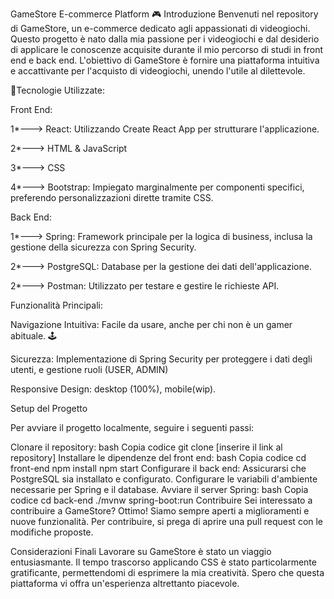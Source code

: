 GameStore E-commerce Platform 🎮
Introduzione
Benvenuti nel repository di GameStore, un e-commerce dedicato agli appassionati di videogiochi. Questo progetto è nato dalla mia passione per i videogiochi e dal desiderio di applicare le conoscenze acquisite durante il mio percorso di studi in front end e back end. L'obiettivo di GameStore è fornire una piattaforma intuitiva e accattivante per l'acquisto di videogiochi, unendo l'utile al dilettevole.

🌟Tecnologie Utilizzate:

Front End:

1\*---> React: Utilizzando Create React App per strutturare l'applicazione.

2\*---> HTML & JavaScript

3\*---> CSS

4\*---> Bootstrap: Impiegato marginalmente per componenti specifici, preferendo personalizzazioni dirette tramite CSS.

Back End:

1\*---> Spring: Framework principale per la logica di business, inclusa la gestione della sicurezza con Spring Security.

2\*---> PostgreSQL: Database per la gestione dei dati dell'applicazione.

2\*---> Postman: Utilizzato per testare e gestire le richieste API.

Funzionalità Principali:

Navigazione Intuitiva: Facile da usare, anche per chi non è un gamer abituale. 🕹️

Sicurezza: Implementazione di Spring Security per proteggere i dati degli utenti, e gestione ruoli (USER, ADMIN)

Responsive Design: desktop (100%), mobile(wip).

Setup del Progetto

Per avviare il progetto localmente, seguire i seguenti passi:

Clonare il repository:
bash
Copia codice
git clone [inserire il link al repository]
Installare le dipendenze del front end:
bash
Copia codice
cd front-end
npm install
npm start
Configurare il back end:
Assicurarsi che PostgreSQL sia installato e configurato.
Configurare le variabili d'ambiente necessarie per Spring e il database.
Avviare il server Spring:
bash
Copia codice
cd back-end
./mvnw spring-boot:run
Contribuire
Sei interessato a contribuire a GameStore? Ottimo! Siamo sempre aperti a miglioramenti e nuove funzionalità. Per contribuire, si prega di aprire una pull request con le modifiche proposte.

Considerazioni Finali
Lavorare su GameStore è stato un viaggio entusiasmante. Il tempo trascorso applicando CSS è stato particolarmente gratificante, permettendomi di esprimere la mia creatività. Spero che questa piattaforma vi offra un'esperienza altrettanto piacevole.
